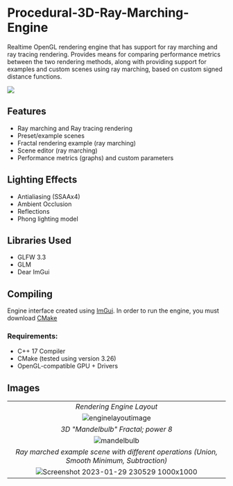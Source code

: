 # Procedural-3D-Ray-Marching-Engine

Realtime OpenGL rendering engine that has support for ray marching and ray tracing rendering. Provides means for comparing performance metrics between the two rendering methods, along with providing support for examples and custom scenes using ray marching, based on custom signed distance functions.

<kbd> <img src="https://user-images.githubusercontent.com/94473602/208584047-92380933-df19-4def-b6c0-11c76665d830.png"> </kbd>

## **Features**
* Ray marching and Ray tracing rendering
* Preset/example scenes
* Fractal rendering example (ray marching)
* Scene editor (ray marching)
* Performance metrics (graphs) and custom parameters

## **Lighting Effects**
* Antialiasing (SSAAx4)
* Ambient Occlusion
* Reflections
* Phong lighting model

## **Libraries Used**
* GLFW 3.3
* GLM
* Dear ImGui

## **Compiling**
Engine interface created using [ImGui](https://github.com/ocornut/imgui). In order to run the engine, you must download [CMake](https://cmake.org/download/)
### Requirements:
* C++ 17 Compiler
* CMake (tested using version 3.26)
* OpenGL-compatible GPU  + Drivers

## **Images** 

||
| :---: |
| *Rendering Engine Layout* |
| ![enginelayoutimage](https://user-images.githubusercontent.com/94473602/216489917-f19a9b38-e8dc-4a12-a669-c15252612c29.PNG) |
| *3D "Mandelbulb" Fractal; power 8* |
| ![mandelbulb](https://user-images.githubusercontent.com/94473602/208584035-2631a828-e886-4dcc-8066-153b8c5d219b.png) |
| *Ray marched example scene with different operations (Union, Smooth Minimum, Subtraction)* |
| ![Screenshot 2023-01-29 230529 1000x1000](https://user-images.githubusercontent.com/94473602/216490160-d737c2ab-c089-4813-8288-e033fc4f1330.png) |

